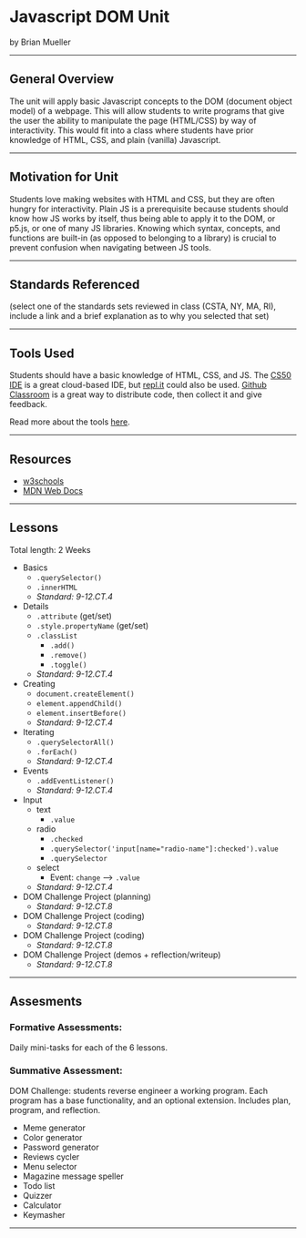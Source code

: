 # Javascript DOM Unit
by Brian Mueller

-----

## General Overview
The unit will apply basic Javascript concepts to the DOM (document object model) of a webpage. This will allow students to write programs that give the user the ability to manipulate the page (HTML/CSS) by way of interactivity. This would fit into a class where students have prior knowledge of HTML, CSS, and plain (vanilla) Javascript.

---

## Motivation for Unit
Students love making websites with HTML and CSS, but they are often hungry for interactivity. Plain JS is a prerequisite because students should know how JS works by itself, thus being able to apply it to the DOM, or p5.js, or one of many JS libraries. Knowing which syntax, concepts, and functions are built-in (as opposed to belonging to a library) is crucial to prevent confusion when navigating between JS tools.

---

## Standards Referenced
(select one of the standards sets reviewed in class (CSTA, NY, MA, RI), include a link and a brief explanation as to why you selected that set)

---

## Tools Used
Students should have a basic knowledge of HTML, CSS, and JS. The [CS50 IDE](https://ide.cs50.io/) is a great cloud-based IDE, but [repl.it](https://replit.com/) could also be used. [Github Classroom](https://classroom.github.com) is a great way to distribute code, then collect it and give feedback.

Read more about the tools [here](tools.md).

---

## Resources
* [w3schools](https://www.w3schools.com/js/js_htmldom.asp)
* [MDN Web Docs](https://developer.mozilla.org/en-US/docs/Web/API/Document_Object_Model/Introduction)

---

## Lessons
Total length: 2 Weeks

* Basics
  * `.querySelector()`
  * `.innerHTML`
  * _Standard: 9-12.CT.4_
* Details
  * `.attribute` (get/set)
  * `.style.propertyName` (get/set)
  * `.classList`
    * `.add()`
    * `.remove()`
    * `.toggle()`
  * _Standard: 9-12.CT.4_
* Creating
  * `document.createElement()`
  * `element.appendChild()`
  * `element.insertBefore()`
  * _Standard: 9-12.CT.4_
* Iterating
  * `.querySelectorAll()`
  * `.forEach()`
  * _Standard: 9-12.CT.4_
* Events
  * `.addEventListener()`
  * _Standard: 9-12.CT.4_
* Input
  * text
    * `.value`
  * radio
    * `.checked`
    * `.querySelector('input[name="radio-name"]:checked').value`
    * `.querySelector`
  * select
    * Event: `change` --> `.value`
  * _Standard: 9-12.CT.4_
* DOM Challenge Project (planning)
  * _Standard: 9-12.CT.8_
* DOM Challenge Project (coding)
  * _Standard: 9-12.CT.8_
* DOM Challenge Project (coding)
  * _Standard: 9-12.CT.8_
* DOM Challenge Project (demos + reflection/writeup)
  * _Standard: 9-12.CT.8_

---

## Assesments

### Formative Assessments:
Daily mini-tasks for each of the 6 lessons.

### Summative Assessment:
DOM Challenge: students reverse engineer a working program. Each program has a base functionality, and an optional extension. Includes plan, program, and reflection.
* Meme generator
* Color generator
* Password generator
* Reviews cycler
* Menu selector
* Magazine message speller
* Todo list
* Quizzer
* Calculator
* Keymasher


---


